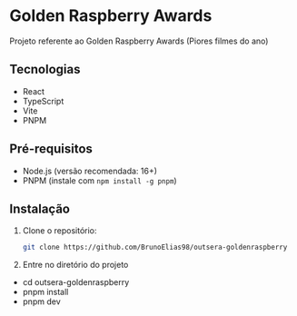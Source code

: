 # Golden Raspberry Awards

Projeto referente ao Golden Raspberry Awards (Piores filmes do ano)

## Tecnologias

- React
- TypeScript
- Vite
- PNPM

## Pré-requisitos

- Node.js (versão recomendada: 16+)
- PNPM (instale com `npm install -g pnpm`)

## Instalação

1. Clone o repositório:

   ```bash
   git clone https://github.com/BrunoElias98/outsera-goldenraspberry

2. Entre no diretório do projeto

- cd outsera-goldenraspberry
- pnpm install
- pnpm dev